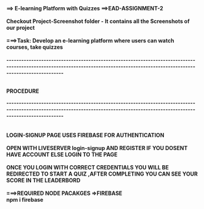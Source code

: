 <div><b>==> E-learning Platform with Quizzes ==>EAD-ASSIGNMENT-2</b></div>
<br>
<div><b>Checkout Project-Screenshot folder - It contains all the Screenshots of our project<b></div>
<br>

<div>===>Task: Develop an e-learning platform where users can watch courses, take quizzes</div><br>

<div>-------------------------------------------------------------------------------------------------------------------------------------------------------------------------------</div><br>

PROCEDURE
<br>

<div>-------------------------------------------------------------------------------------------------------------------------------------------------------------------------------</div><br>
<br>

<div>LOGIN-SIGNUP PAGE USES FIREBASE FOR AUTHENTICATION </div>
<br>

<div>OPEN WITH LIVESERVER login-signup AND REGISTER IF YOU DOSENT HAVE ACCOUNT ELSE LOGIN TO THE PAGE</div>
<br>

<div>ONCE YOU LOGIN WITH CORRECT CREDENTIALS YOU WILL BE REDIRECTED TO START A QUIZ ,AFTER COMPLETING YOU CAN SEE YOUR SCORE IN THE LEADERBORD</div>
<br>

<div>===>REQUIRED NODE PACAKGES =>FIREBASE</div>
<div>npm i firebase</div>
